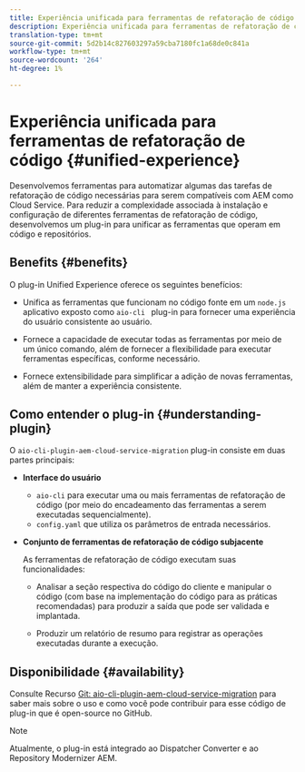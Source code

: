 ```yaml
---
title: Experiência unificada para ferramentas de refatoração de código
description: Experiência unificada para ferramentas de refatoração de código
translation-type: tm+mt
source-git-commit: 5d2b14c827603297a59cba7180fc1a68de0c841a
workflow-type: tm+mt
source-wordcount: '264'
ht-degree: 1%

---
```



# Experiência unificada para ferramentas de refatoração de código {#unified-experience}

Desenvolvemos ferramentas para automatizar algumas das tarefas de refatoração de código necessárias para serem compatíveis com AEM como Cloud Service. Para reduzir a complexidade associada à instalação e configuração de diferentes ferramentas de refatoração de código, desenvolvemos um plug-in para unificar as ferramentas que operam em código e repositórios.

## Benefits {#benefits}

O plug-in Unified Experience oferece os seguintes benefícios:

* Unifica as ferramentas que funcionam no código fonte em um `node.js` aplicativo exposto como `aio-cli ` plug-in para fornecer uma experiência do usuário consistente ao usuário.

* Fornece a capacidade de executar todas as ferramentas por meio de um único comando, além de fornecer a flexibilidade para executar ferramentas específicas, conforme necessário.

* Fornece extensibilidade para simplificar a adição de novas ferramentas, além de manter a experiência consistente.

## Como entender o plug-in {#understanding-plugin}

O `aio-cli-plugin-aem-cloud-service-migration` plug-in consiste em duas partes principais:

* **Interface do usuário**

   * `aio-cli` para executar uma ou mais ferramentas de refatoração de código (por meio do encadeamento das ferramentas a serem executadas sequencialmente).
   * `config.yaml` que utiliza os parâmetros de entrada necessários.

* **Conjunto de ferramentas de refatoração de código subjacente**

   As ferramentas de refatoração de código executam suas funcionalidades:

   * Analisar a seção respectiva do código do cliente e manipular o código (com base na implementação do código para as práticas recomendadas) para produzir a saída que pode ser validada e implantada.

   * Produzir um relatório de resumo para registrar as operações executadas durante a execução.

## Disponibilidade {#availability}

Consulte Recurso [Git: aio-cli-plugin-aem-cloud-service-migration](https://github.com/adobe/aio-cli-plugin-aem-cloud-service-migration) para saber mais sobre o uso e como você pode contribuir para esse código de plug-in que é open-source no GitHub.

>[!NOTE]
>Atualmente, o plug-in está integrado ao Dispatcher Converter e ao Repository Modernizer AEM.
